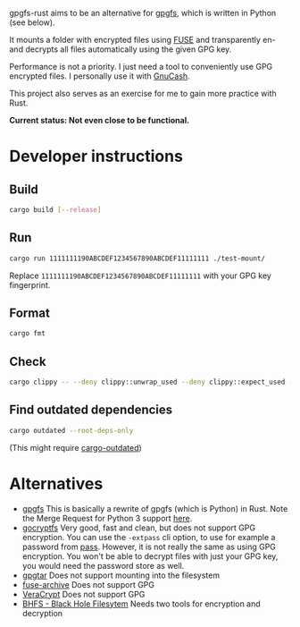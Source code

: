 gpgfs-rust aims to be an alternative for [gpgfs](https://github.com/jseppanen/gpgfs),
which is written in Python (see below).

It mounts a folder with encrypted files using [FUSE](https://en.wikipedia.org/wiki/Filesystem_in_Userspace)
and transparently en- and decrypts all files automatically using the given GPG key.

Performance is not a priority. I just need a tool to conveniently use GPG encrypted files.
I personally use it with [GnuCash](https://www.gnucash.org).

This project also serves as an exercise for me to gain more practice with Rust.

**Current status: Not even close to be functional.**

# Developer instructions

## Build

```bash
cargo build [--release]
```

## Run

```bash
cargo run 1111111190ABCDEF1234567890ABCDEF11111111 ./test-mount/
```

Replace `1111111190ABCDEF1234567890ABCDEF11111111` with your GPG key fingerprint.

## Format

```bash
cargo fmt
```

## Check

```bash
cargo clippy -- --deny clippy::unwrap_used --deny clippy::expect_used --warn clippy::pedantic --deny warnings
```

## Find outdated dependencies

```bash
cargo outdated --root-deps-only
```

(This might require [cargo-outdated](https://archlinux.org/packages/extra/x86_64/cargo-outdated/))

# Alternatives

- [gpgfs](https://github.com/jseppanen/gpgfs)
  This is basically a rewrite of gpgfs (which is Python) in Rust.
  Note the Merge Request for Python 3 support [here](https://github.com/jseppanen/gpgfs/pull/2).
- [gocryptfs](https://nuetzlich.net/gocryptfs/)
  Very good, fast and clean, but does not support GPG encryption.
  You can use the `-extpass` cli option, to use for example a password from [pass](https://www.passwordstore.org/).
  However, it is not really the same as using GPG encryption. You won't be able to decrypt files with just your GPG key,
  you would need the password store as well.
- [gpgtar](https://www.gnupg.org/documentation/manuals/gnupg/gpgtar.html)
  Does not support mounting into the filesystem
- [fuse-archive](https://github.com/google/fuse-archive)
  Does not support GPG
- [VeraCrypt](https://veracrypt.fr)
  Does not support GPG
- [BHFS - Black Hole Filesytem](https://github.com/authenticationfailure/bhfs)
  Needs two tools for encryption and decryption
